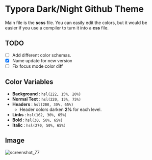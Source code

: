 # Typora Dark/Night Github Theme

Main file is the **scss** file. You can easily edit the colors, but it would be easier if you use a compiler to turn it into a **css** file.

## TODO
- [ ] Add different color schemas.
- [x] Name update for new version
- [ ] Fix focus mode color diff

## Color Variables

- **Background** : `hsl(222, 15%, 20%)`
- **Normal Text** : `hsl(220, 15%, 75%)`
- **Headers** : `hsl(200, 30%, 65%)`
  + Header colors darken **2%** for each level.
- **Links** : `hsl(162, 30%, 65%)`
- **Bold** : `hsl(30, 50%, 65%)`
- **Italic** : `hsl(270, 50%, 65%)`

## Image

![screenshot_77](https://cloud.githubusercontent.com/assets/6544741/16714548/4cc5cebc-46cf-11e6-87bd-93fd35ea0a32.png)
